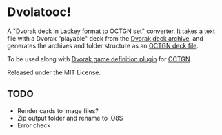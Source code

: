 Dvolatooc!
==========

A "Dvorak deck in Lackey format to OCTGN set" converter. It takes a text file with a Dvorak "playable" deck from the [Dvorak deck archive](http://www.dvorakgame.co.uk/index.php/Category:Playable_decks), and generates the archives and folder structure as an [OCTGN deck file](https://github.com/kellyelton/OCTGN/wiki/Deck-file-format).

To be used along with [Dvorak game definition plugin](https://github.com/raohmaru/Dvorak-OCTGN) for [OCTGN](http://kellyelton.github.com/OCTGN/).

Released under the MIT License.

TODO
----
* Render cards to image files?
* Zip output folder and rename to .O8S
* Error check